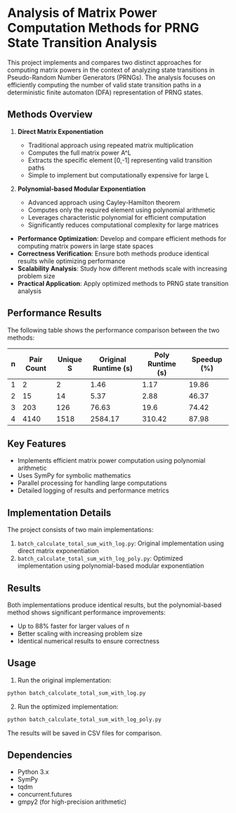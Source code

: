 # Analysis of Matrix Power Computation Methods for PRNG State Transition Analysis

This project implements and compares two distinct approaches for computing matrix powers in the context of analyzing state transitions in Pseudo-Random Number Generators (PRNGs). The analysis focuses on efficiently computing the number of valid state transition paths in a deterministic finite automaton (DFA) representation of PRNG states.

## Methods Overview

1. **Direct Matrix Exponentiation**
   - Traditional approach using repeated matrix multiplication
   - Computes the full matrix power A^L
   - Extracts the specific element [0,-1] representing valid transition paths
   - Simple to implement but computationally expensive for large L

2. **Polynomial-based Modular Exponentiation**
   - Advanced approach using Cayley-Hamilton theorem
   - Computes only the required element using polynomial arithmetic
   - Leverages characteristic polynomial for efficient computation
   - Significantly reduces computational complexity for large matrices


- **Performance Optimization**: Develop and compare efficient methods for computing matrix powers in large state spaces
- **Correctness Verification**: Ensure both methods produce identical results while optimizing performance
- **Scalability Analysis**: Study how different methods scale with increasing problem size
- **Practical Application**: Apply optimized methods to PRNG state transition analysis

## Performance Results

The following table shows the performance comparison between the two methods:

| n | Pair Count | Unique S | Original Runtime (s) | Poly Runtime (s) | Speedup (%) |
|---|------------|----------|----------------------|------------------|-------------|
| 1 | 2          | 2        | 1.46                 | 1.17             | 19.86       |
| 2 | 15         | 14       | 5.37                 | 2.88             | 46.37       |
| 3 | 203        | 126      | 76.63                | 19.6             | 74.42       |
| 4 | 4140       | 1518     | 2584.17              | 310.42           | 87.98       |

## Key Features

- Implements efficient matrix power computation using polynomial arithmetic
- Uses SymPy for symbolic mathematics
- Parallel processing for handling large computations
- Detailed logging of results and performance metrics

## Implementation Details

The project consists of two main implementations:
1. `batch_calculate_total_sum_with_log.py`: Original implementation using direct matrix exponentiation
2. `batch_calculate_total_sum_with_log_poly.py`: Optimized implementation using polynomial-based modular exponentiation

## Results

Both implementations produce identical results, but the polynomial-based method shows significant performance improvements:
- Up to 88% faster for larger values of n
- Better scaling with increasing problem size
- Identical numerical results to ensure correctness

## Usage

1. Run the original implementation:
```bash
python batch_calculate_total_sum_with_log.py
```

2. Run the optimized implementation:
```bash
python batch_calculate_total_sum_with_log_poly.py
```

The results will be saved in CSV files for comparison.

## Dependencies

- Python 3.x
- SymPy
- tqdm
- concurrent.futures
- gmpy2 (for high-precision arithmetic) 